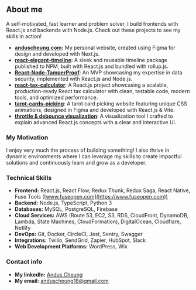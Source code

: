 ## About me

A self-motivated, fast learner and problem solver, I build frontends with React.js and backends with Node.js. Check out these projects to see my skills in action!
- **[anduscheung.com](https://anduscheung.com):** My personal website, created using Figma for design and developed with Next.js.
- **[react-elegant-timeline](https://www.npmjs.com/package/react-elegant-timeline):** A sleek and reusable timeline package published to NPM, built with React.js and bundled with rollup.js.
- **[React-Node-TamperProof](https://github.com/anduscheung/React-Node-TamperProof)**: An MVP showcasing my expertise in data security, implemented with React.js and Node.js.
- **[react-tax-calculator](https://github.com/anduscheung/react-tax-calculator)**: A React.js project showcasing a scalable, production-ready React tax calculator with clean, testable code, modern tools, and optimized performance.
- **[tarot-cards-picking](https://github.com/anduscheung/tarot-cards-picking)**: A tarot card picking website featuring unique CSS animations, designed in Figma and developed with React.js & Vite.
- **[throttle & debounce visualization](https://github.com/anduscheung/throttle_and_debounce_visualization)**: A visualization tool I crafted to explain advanced React.js concepts with a clear and interactive UI.


### My Motivation
I enjoy very much the process of building something! I also thrive in dynamic environments where I can leverage my skills to create impactful solutions and continuously learn and grow as a developer.

### Technical Skills

- **Frontend:** React.js, React Flow, Redux Thunk, Redux Saga, React Native, Fuse Tools ([www.fuseopen.com](https://www.fuseopen.com))
- **Backend:** Node.js, TypeScript, Python 3
- **Databases:** MySQL, PostgreSQL, Firebase
- **Cloud Services:** AWS (Route 53, EC2, S3, RDS, CloudFront, DynamoDB, Lambda, State Machines, CloudFormation), DigitalOcean, Cloudflare, Netlify
- **DevOps:** Git, Docker, CircleCI, Jest, Sentry, Swagger
- **Integrations:** Twilio, SendGrid, Zapier, HubSpot, Slack
- **Web Development Platforms:** WordPress, Wix

### Contact info
- **My linkedIn:** [Andus Cheung](https://www.linkedin.com/in/andus-cheung-0a4b07135/)
- **My email:** [anduscheung18@gmail.com](mailto:anduscheung18@gmail.com)
